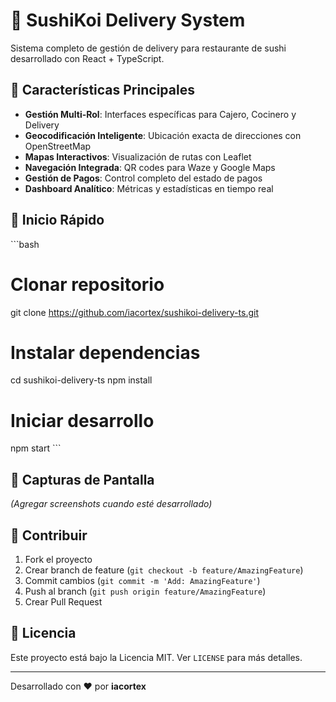 # 🍣 SushiKoi Delivery System

Sistema completo de gestión de delivery para restaurante de sushi desarrollado con React + TypeScript.

## 🌟 Características Principales

- **Gestión Multi-Rol**: Interfaces específicas para Cajero, Cocinero y Delivery
- **Geocodificación Inteligente**: Ubicación exacta de direcciones con OpenStreetMap
- **Mapas Interactivos**: Visualización de rutas con Leaflet
- **Navegación Integrada**: QR codes para Waze y Google Maps
- **Gestión de Pagos**: Control completo del estado de pagos
- **Dashboard Analítico**: Métricas y estadísticas en tiempo real

## 🚀 Inicio Rápido

\`\`\`bash
# Clonar repositorio
git clone https://github.com/iacortex/sushikoi-delivery-ts.git

# Instalar dependencias
cd sushikoi-delivery-ts
npm install

# Iniciar desarrollo
npm start
\`\`\`

## 📱 Capturas de Pantalla

*(Agregar screenshots cuando esté desarrollado)*

## 🤝 Contribuir

1. Fork el proyecto
2. Crear branch de feature (`git checkout -b feature/AmazingFeature`)
3. Commit cambios (`git commit -m 'Add: AmazingFeature'`)
4. Push al branch (`git push origin feature/AmazingFeature`)
5. Crear Pull Request

## 📄 Licencia

Este proyecto está bajo la Licencia MIT. Ver `LICENSE` para más detalles.

---

Desarrollado con ❤️ por **iacortex**